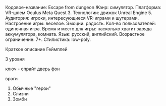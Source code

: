 Кодовое-название: Escape from dungeon
Жанр: симулятор. 
Платформа: VR-шлем Oculus Meta Quest 3. 
Технологии: движок Unreal Engine 5. 
Аудитория: игроки, интересующиеся VR-играми и шутерами. 
Настроение игры: веселое. 
Эмоции: радость. 
Кол-во пользователей: одиночная игра. 
Время и место для игры: насколько хватит заряда аккумулятора, комната. 
Язык: русский, английский. Возрастное
 ограничение: 7+. 
 Стилистика: low-poly.

Краткое описание
Геймплей

3 уровня

ключ - спрайт
дверь 
фон

враги
1) Обычные "герои"
2) Слизни
3) Зомби

